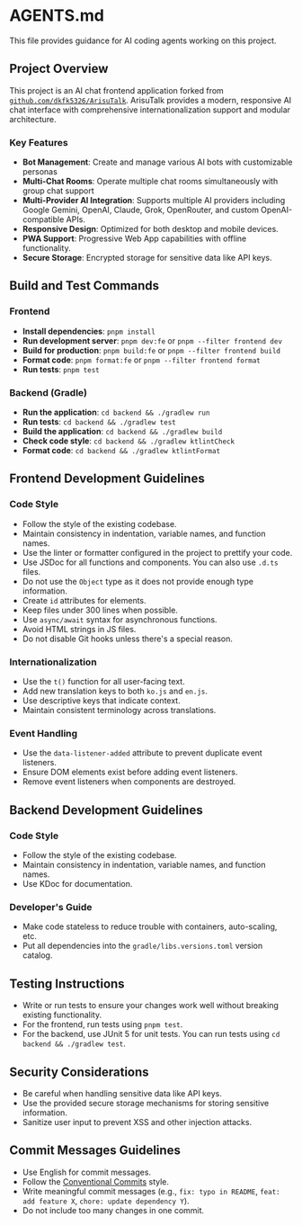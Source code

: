 # AGENTS.md

This file provides guidance for AI coding agents working on this project.

## Project Overview

This project is an AI chat frontend application forked from [`github.com/dkfk5326/ArisuTalk`](https://github.com/dkfk5326/ArisuTalk). ArisuTalk provides a modern, responsive AI chat interface with comprehensive internationalization support and modular architecture.

### Key Features

- **Bot Management**: Create and manage various AI bots with customizable personas
- **Multi-Chat Rooms**: Operate multiple chat rooms simultaneously with group chat support
- **Multi-Provider AI Integration**: Supports multiple AI providers including Google Gemini, OpenAI, Claude, Grok, OpenRouter, and custom OpenAI-compatible APIs.
- **Responsive Design**: Optimized for both desktop and mobile devices.
- **PWA Support**: Progressive Web App capabilities with offline functionality.
- **Secure Storage**: Encrypted storage for sensitive data like API keys.

## Build and Test Commands

### Frontend

- **Install dependencies**: `pnpm install`
- **Run development server**: `pnpm dev:fe` or `pnpm --filter frontend dev`
- **Build for production**: `pnpm build:fe` or `pnpm --filter frontend build`
- **Format code**: `pnpm format:fe` or `pnpm --filter frontend format`
- **Run tests**: `pnpm test`

### Backend (Gradle)

- **Run the application**: `cd backend && ./gradlew run`
- **Run tests**: `cd backend && ./gradlew test`
- **Build the application**: `cd backend && ./gradlew build`
- **Check code style**: `cd backend && ./gradlew ktlintCheck`
- **Format code**: `cd backend && ./gradlew ktlintFormat`

## Frontend Development Guidelines

### Code Style
- Follow the style of the existing codebase.
- Maintain consistency in indentation, variable names, and function names.
- Use the linter or formatter configured in the project to prettify your code.
- Use JSDoc for all functions and components. You can also use `.d.ts` files.
- Do not use the `Object` type as it does not provide enough type information.
- Create `id` attributes for elements.
- Keep files under 300 lines when possible.
- Use `async/await` syntax for asynchronous functions.
- Avoid HTML strings in JS files.
- Do not disable Git hooks unless there's a special reason.

### Internationalization
- Use the `t()` function for all user-facing text.
- Add new translation keys to both `ko.js` and `en.js`.
- Use descriptive keys that indicate context.
- Maintain consistent terminology across translations.

### Event Handling
- Use the `data-listener-added` attribute to prevent duplicate event listeners.
- Ensure DOM elements exist before adding event listeners.
- Remove event listeners when components are destroyed.

## Backend Development Guidelines

### Code Style
- Follow the style of the existing codebase.
- Maintain consistency in indentation, variable names, and function names.
- Use KDoc for documentation.

### Developer's Guide
- Make code stateless to reduce trouble with containers, auto-scaling, etc.
- Put all dependencies into the `gradle/libs.versions.toml` version catalog.

## Testing Instructions

- Write or run tests to ensure your changes work well without breaking existing functionality.
- For the frontend, run tests using `pnpm test`.
- For the backend, use JUnit 5 for unit tests. You can run tests using `cd backend && ./gradlew test`.

## Security Considerations

- Be careful when handling sensitive data like API keys.
- Use the provided secure storage mechanisms for storing sensitive information.
- Sanitize user input to prevent XSS and other injection attacks.

## Commit Messages Guidelines

- Use English for commit messages.
- Follow the [Conventional Commits](https://www.conventionalcommits.org) style.
- Write meaningful commit messages (e.g., `fix: typo in README`, `feat: add feature X`, `chore: update dependency Y`).
- Do not include too many changes in one commit.
